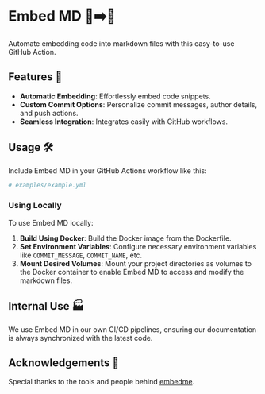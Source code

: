 # Embed MD 📄➡️🔗
Automate embedding code into markdown files with this easy-to-use GitHub Action.

## Features 🌟
- **Automatic Embedding**: Effortlessly embed code snippets.
- **Custom Commit Options**: Personalize commit messages, author details, and push actions.
- **Seamless Integration**: Integrates easily with GitHub workflows.

## Usage 🛠️
Include Embed MD in your GitHub Actions workflow like this:
```yaml
# examples/example.yml
```

### Using Locally
To use Embed MD locally:
1. **Build Using Docker**: Build the Docker image from the Dockerfile.
2. **Set Environment Variables**: Configure necessary environment variables like `COMMIT_MESSAGE`, `COMMIT_NAME`, etc.
3. **Mount Desired Volumes**: Mount your project directories as volumes to the Docker container to enable Embed MD to access and modify the markdown files.

## Internal Use 🏭
We use Embed MD in our own CI/CD pipelines, ensuring our documentation is always synchronized with the latest code.

## Acknowledgements 👏
Special thanks to the tools and people behind [embedme](https://github.com/zakhenry/embedme).